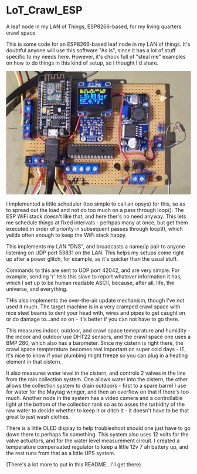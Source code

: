 # LoT_Crawl_ESP
A leaf node in my LAN of Things, ESP8266-based, for my living quarters crawl space

This is some code for an ESP8266-based leaf node in my LAN of things.  It's doubtful anyone will use
this software "As is", since it has a lot of stuff specific to my needs here.  However, it's chock full
of "steal me" examples on how to do things in this kind of setup, so I thought I'd share.

![Hardware](https://github.com/dcfusor/LoT_Crawl_ESP/blob/master/OTLoTOTA/OTLoT.JPG)

I implemented a little scheduler (too simple to call an opsys) for this, so as to spread out the load and
not do too much on a pass through loop().  The ESP WiFi stack doesn't like that, and here ther's no need
anyway.  This lets me schedule things at fixed intervals - perhpas many at once, but get them executed in order
of priority in subsequent passes through loop9), which yeilds often enough to keep the WiFi stack happy.

This implements my LAN "DNS", and broadcasts a name/ip pair to anyone listening on UDP port 53831 on the LAN.
This helps my setups come right up after a power glitch, for example, as it's quicker than the usual stuff.

Commands to this are sent to UDP port 42042, and are very simple.  For example, sending 'r' tells
this slave to report whatever information it has, which I set up to be human readable ASCII, because,
after all, life, the universe, and everything.

THis also implements the over-the-air update mechanism, though I've not used it much.  The target machine is in
a very cramped crawl space with nice steel beams to dent your head with, wires and pipes to get caught on or
do damage to...and so on - it's better if you can not have to go there.

This measures indoor, outdoor, and crawl space temeprature and humidity - the indoor and outdoor use DHT22 sensors, and
the crawl space one uses a BMP 280, which also has a barometer.  Since my cistern is right there, the crawl space
tempterature becomes real important on super cold days - IE, it's nice to know if your plumbing might freeze so you
can plug in a heating element in that cistern.

It also measures water level in the cistern, and controls 2 valves in the line from the rain collection system.  One
allows water into the cistern, the other allows the collection system to drain outdoors - first to a spare barrel I use
for water for the Maytag wringer, and then an overflow on that if there's too much.
Another node in the system has a video camera and a controllable light at the bottom of the collection tank so as to asses
the turbidity of the raw water to decide whether to keep it or ditch it - it doesn't have to be that great to just wash
clothes.

There is a little OLED display to help troubleshoot should one just have to go down there to perhaps fix something.
This system also uses 12 volts for the valve actuators, and for the water level measurement circuit.  I created a temperature
compensated regulator to keep a little 12v 7 ah battery up, and the rest runs from that as a little UPS system.

(There's a lot more to put in this README...I'll get there)
